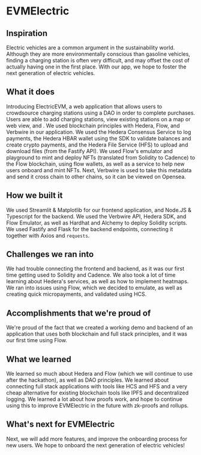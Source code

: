 # EVMElectric

## Inspiration

Electric vehicles are a common argument in the sustainability world. Although they are more environmentally conscious than gasoline vehicles, finding a charging station is often very difficult, and may offset the cost of actually having one in the first place. With our app, we hope to foster the next generation of electric vehicles. 

## What it does

Introducing ElectricEVM, a web application that allows users to crowdsource charging stations using a DAO in order to complete purchases. Users are able to add charging stations, view existing stations on a map or web view, and . 
We used blockchain principles with Hedera, Flow, and Verbwire in our application. We used the Hedera Consensus Service to log payments, the Hedera HBAR wallet using the SDK to validate balances and create crypto payments, and the Hedera File Service (HFS) to upload and download files (from the Fastify API). 
We used Flow's emulator and playground to mint and deploy NFTs (translated from Solidity to Cadence) to the Flow blockchain, using flow wallets, as well as a service to help new users onboard and mint NFTs. Next, Verbwire is used to take this metadata and send it cross chain to other chains, so it can be viewed on Opensea. 

## How we built it

We used Streamlit & Matplotlib for our frontend application, and Node.JS & Typescript for the backend. We used the Verbwire API, Hedera SDK, and Flow Emulator, as well as Hardhat and Alchemy to deploy Solidity scripts. We used Fastify and Flask for the backend endpoints, connecting it together with Axios and `requests`. 

## Challenges we ran into

We had trouble connecting the frontend and backend, as it was our first time getting used to Solidity and Cadence. We also took a lot of time learning about Hedera's services, as well as how to implement heatmaps. We ran into issues using Flow, which we decided to emulate, as well as creating quick micropayments, and validated using HCS. 

## Accomplishments that we're proud of

We're proud of the fact that we created a working demo and backend of an application that uses both blockchain and full stack principles, and it was our first time using Flow. 

## What we learned

We learned so much about Hedera and Flow (which we will continue to use after the hackathon), as well as DAO principles. We learned about connecting full stack applications with tools like HCS and HFS and a very cheap alternative for existing blockchain tools like IPFS and decentralized logging. We learned a lot about how proofs work, and hope to continue using this to improve EVMElectric in the future with zk-proofs and rollups. 

## What's next for EVMElectric

Next, we will add more features, and improve the onboarding process for new users. We hope to onboard the next generation of electric vehicles! 
